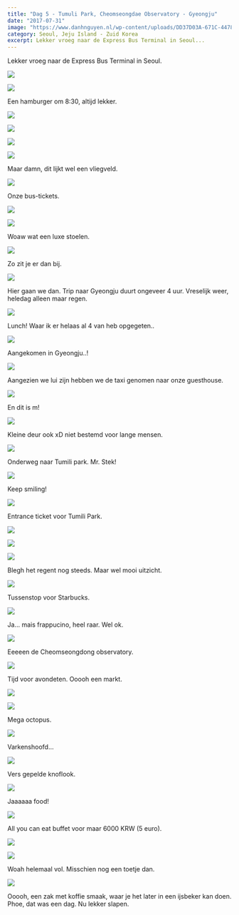 ```yaml
---
title: "Dag 5 - Tumuli Park, Cheomseongdae Observatory - Gyeongju"
date: "2017-07-31"
image: "https://www.danhnguyen.nl/wp-content/uploads/DD37D03A-671C-4478-9A7E-63948807E641-700x394.jpg"
category: Seoul, Jeju Island - Zuid Korea
excerpt: Lekker vroeg naar de Express Bus Terminal in Seoul...
---
```


Lekker vroeg naar de Express Bus Terminal in Seoul.

![](https://www.danhnguyen.nl/wp-content/uploads/BC0FABF7-1406-4F4B-94D2-5CCA131D0FB8-700x394.jpg)

![](https://www.danhnguyen.nl/wp-content/uploads/3A27B3D1-054F-4CA1-A89C-C9506FB61D71-700x394.jpg)

Een hamburger om 8:30, altijd lekker.

![](https://www.danhnguyen.nl/wp-content/uploads/D2F49E5F-05C9-446A-80D2-E9E09F876634-700x394.jpg)

![](https://www.danhnguyen.nl/wp-content/uploads/95E7C66F-0B7C-4675-9E32-962A51F8A464-700x394.jpg)

![](https://www.danhnguyen.nl/wp-content/uploads/2890DD9C-80C1-4E82-A8D9-D2E79A58A8AD-700x394.jpg)

![](https://www.danhnguyen.nl/wp-content/uploads/FB7A147D-C146-4AFA-A64F-C91AF203DA86-700x394.jpg)

Maar damn, dit lijkt wel een vliegveld.

![](https://www.danhnguyen.nl/wp-content/uploads/196C9C64-CF58-4982-8D8A-CFC59C26776E-700x394.jpg)

Onze bus-tickets.

![](https://www.danhnguyen.nl/wp-content/uploads/C4B663E1-41EC-4AB8-8220-AD158F660B5B-700x394.jpg)

![](https://www.danhnguyen.nl/wp-content/uploads/50F55292-E082-43FF-AE15-0E3535059CB7-700x394.jpg)

Woaw wat een luxe stoelen.

![](https://www.danhnguyen.nl/wp-content/uploads/8A1AFDF8-9593-4205-8B87-F89E6EBA2B31-700x394.jpg)

Zo zit je er dan bij.

![](https://www.danhnguyen.nl/wp-content/uploads/861DC35E-285F-4E2A-AAF2-1B365621F7B9-700x394.jpg)

Hier gaan we dan. Trip naar Gyeongju duurt ongeveer 4 uur. Vreselijk weer, heledag alleen maar regen.

![](https://www.danhnguyen.nl/wp-content/uploads/DEB9401C-B2E1-46C9-8C33-D95CD0C21B66-700x394.jpg)

Lunch! Waar ik er helaas al 4 van heb opgegeten..

![](https://www.danhnguyen.nl/wp-content/uploads/A1BF07A0-2543-488F-8194-9F0E9D320BE4-700x394.jpg)

Aangekomen in Gyeongju..!

![](https://www.danhnguyen.nl/wp-content/uploads/3D929B93-FEC6-498A-B44D-275074C23067-700x394.jpg)

Aangezien we lui zijn hebben we de taxi genomen naar onze guesthouse.

![](https://www.danhnguyen.nl/wp-content/uploads/4A5B8D25-28DF-4D3B-955C-A7643AD0D660-700x394.jpg)

En dit is m!

![](https://www.danhnguyen.nl/wp-content/uploads/8111D1C8-3D3D-4F7B-B373-ED6CF9628FD5-700x394.jpg)

Kleine deur ook xD niet bestemd voor lange mensen.

![](https://www.danhnguyen.nl/wp-content/uploads/BB126099-DEBD-40ED-AC95-11CA3EC14C8A-700x394.jpg)

Onderweg naar Tumili park. Mr. Stek!

![](https://www.danhnguyen.nl/wp-content/uploads/5AEBCA40-BD27-4C7E-8F27-07570FB4E479-700x394.jpg)

Keep smiling!

![](https://www.danhnguyen.nl/wp-content/uploads/D2CD5D57-FAD3-489E-B1E7-5D82BE786731-700x394.jpg)

Entrance ticket voor Tumili Park.

![](https://www.danhnguyen.nl/wp-content/uploads/AFC1A0EE-3A13-4ABA-9D9D-5454C47E6A16-700x394.jpg)

![](https://www.danhnguyen.nl/wp-content/uploads/C7C74238-A131-4517-BC5D-F3B51A463330-700x394.jpg)

![](https://www.danhnguyen.nl/wp-content/uploads/0EBB8F20-9046-49A6-914D-AAB1A2C78470-700x394.jpg)

Blegh het regent nog steeds. Maar wel mooi uitzicht.

![](https://www.danhnguyen.nl/wp-content/uploads/5C0C0665-5B79-4BFD-A55C-3284D3B0268C-700x394.jpg)

Tussenstop voor Starbucks.

![](https://www.danhnguyen.nl/wp-content/uploads/F118B313-4E7E-4929-82D5-586F444F3931-e1502704601957-700x868.jpg)

Ja... mais frappucino, heel raar. Wel ok.

![](https://www.danhnguyen.nl/wp-content/uploads/7D4EA17A-007B-450A-9DA9-31415BB5A849-700x394.jpg)

Eeeeen de Cheomseongdong observatory.

![](https://www.danhnguyen.nl/wp-content/uploads/4043743D-DC71-40E9-A7C2-24DF5AD7642D-700x394.jpg)

Tijd voor avondeten. Ooooh een markt.

![](https://www.danhnguyen.nl/wp-content/uploads/CAD426BD-C76D-487F-B1DC-9AF016AE742A-700x394.jpg)

![](https://www.danhnguyen.nl/wp-content/uploads/AB63BAEB-5025-462E-9723-ABFFFF986F72-700x394.jpg)

Mega octopus.

![](https://www.danhnguyen.nl/wp-content/uploads/32103E73-4ECD-46AE-A388-33933537EB6D-700x394.jpg)

Varkenshoofd...

![](https://www.danhnguyen.nl/wp-content/uploads/D5079122-A926-49B6-98D1-D73DCC3CA37B-700x394.jpg)

Vers gepelde knoflook.

![](https://www.danhnguyen.nl/wp-content/uploads/A4225DF0-3B38-41C0-8D57-1B2DFE96943E-700x394.jpg)

Jaaaaaa food!

![](https://www.danhnguyen.nl/wp-content/uploads/CEA34125-E5A5-4B81-A000-4F2ECF92B4A2-700x394.jpg)

All you can eat buffet voor maar 6000 KRW (5 euro).

![](https://www.danhnguyen.nl/wp-content/uploads/4C718FD2-04D3-4585-87BC-59302A7C8B4A-700x394.jpg)

![](https://www.danhnguyen.nl/wp-content/uploads/FE8D01C8-7E25-4F7C-A57E-00B639449525-700x394.jpg)

Woah helemaal vol. Misschien nog een toetje dan.

![](https://www.danhnguyen.nl/wp-content/uploads/59B8C6CB-E390-44E5-8B6D-E102040E8CDB-700x394.jpg)

Ooooh, een zak met koffie smaak, waar je het later in een ijsbeker kan doen.
Phoe, dat was een dag. Nu lekker slapen.
